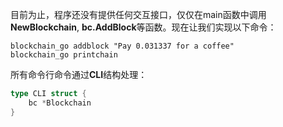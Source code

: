 目前为止，程序还没有提供任何交互接口，仅仅在main函数中调用**NewBlockchain**, **bc.AddBlock**等函数。现在让我们实现以下命令：

```
blockchain_go addblock "Pay 0.031337 for a coffee"
blockchain_go printchain
```

所有命令行命令通过**CLI**结构处理：

```go
type CLI struct {
	bc *Blockchain
}
```



